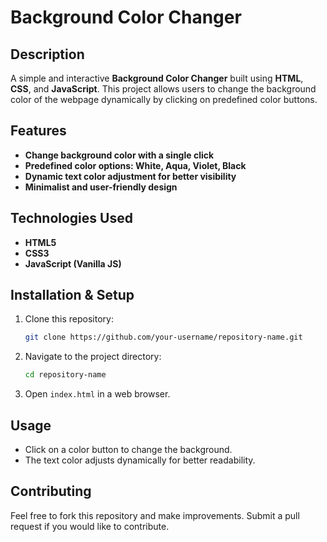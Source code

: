 # Background Color Changer

## Description
A simple and interactive **Background Color Changer** built using **HTML**, **CSS**, and **JavaScript**. This project allows users to change the background color of the webpage dynamically by clicking on predefined color buttons.

## Features
- **Change background color with a single click**
- **Predefined color options: White, Aqua, Violet, Black**
- **Dynamic text color adjustment for better visibility**
- **Minimalist and user-friendly design**

## Technologies Used
- **HTML5**
- **CSS3**
- **JavaScript (Vanilla JS)**

## Installation & Setup
1. Clone this repository:
   ```bash
   git clone https://github.com/your-username/repository-name.git
   ```
2. Navigate to the project directory:
   ```bash
   cd repository-name
   ```
3. Open `index.html` in a web browser.

## Usage
- Click on a color button to change the background.
- The text color adjusts dynamically for better readability.

## Contributing
Feel free to fork this repository and make improvements. Submit a pull request if you would like to contribute.